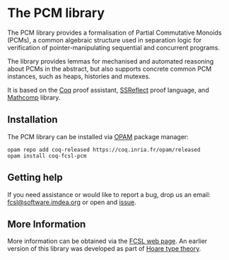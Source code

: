 # The PCM library

The PCM library provides a formalisation of Partial Commutative Monoids (PCMs),
a common algebraic structure used in separation logic for verification of
pointer-manipulating sequential and concurrent programs.

The library provides lemmas for mechanised and automated reasoning about PCMs
in the abstract, but also supports concrete common PCM instances, such as heaps, 
histories and mutexes.

It is based on the [Coq](http://coq.inria.fr) proof assistant, 
[SSReflect](https://coq.inria.fr/distrib/current/refman/ssreflect.html)
proof language, and [Mathcomp](https://github.com/math-comp/math-comp) library.

## Installation

The PCM library can be installed via [OPAM](https://opam.ocaml.org) package manager:

```
opam repo add coq-released https://coq.inria.fr/opam/released
opam install coq-fcsl-pcm
```

## Getting help

If you need assistance or would like to report a bug, drop us an email:
<fcsl@software.imdea.org>
or open and [issue](https://github.com/imdea-software/fcsl-pcm/issues).

## More Information

More information can be obtained via the [FCSL web page](http://software.imdea.org/fcsl/).
An earlier version of this library was developed as part of [Hoare type theory](http://software.imdea.org/~aleks/htt/).
